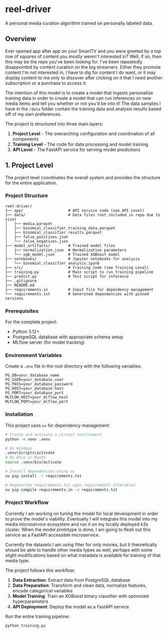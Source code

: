 # reel-driver

A personal media curation algorithm trained on personally labeled data.

## Overview

Ever opened app after app on your SmartTV and you were greeted by a top row of squares of content you mostly weren't interested in? Well, if so, then this may be the repo you've been looking for. I've been repeatedly disappointed by content curation on the big streamers. Either they promote content I'm not interested in, I have to dig for content I do want, or it may display content to me only to discover after clicking on it that I need another subscription or a purchase to access it.

The intention of this model is to create a model that ingests personalize training data in order to create a model that can run inferences on new media items and tell you whether or not you'd be into it! The data samples I have in the `/data` folder contain the training data and analysis results based off of my own preferences.   

The project is structured into three main layers:

1. **Project Level** - The overarching configuration and coordination of all components
2. **Training Level** - The code for data processing and model training
3. **API Level** - The FastAPI service for serving model predictions

## 1. Project Level

The project level coordinates the overall system and provides the structure for the entire application.

### Project Structure

```
reel-driver/
├── app/                    # API service code (see API Level)
├── data/                   # Data files (not included in repo due to size)
│   ├── media.parquet
│   ├── binomial_classifier_training_data.parquet
│   ├── binomial_classifier_results.parquet
│   ├── false_positives.json
│   └── false_negatives.json
├── model_artifacts/        # Trained model files
│   ├── normalization.json  # Normalization parameters
│   └── xgb_model.json      # Trained XGBoost model
├── notebooks/              # Jupyter notebooks for analysis
│   └── binomial_classifier_analysis.ipynb
├── src/                    # Training code (see Training Level)
├── training.py             # Main script to run training pipeline
├── predict.py              # Test script for inference
├── .gitignore
├── README.md
├── requirements.in         # Input file for dependency management
└── requirements.txt        # Generated dependencies with pinned versions
```

### Prerequisites

For the complete project:
- Python 3.12+
- PostgreSQL database with appropriate schema setup
- MLflow server (for model tracking)

### Environment Variables

Create a `.env` file in the root directory with the following variables:

```
PG_DB=your_database_name
PG_USER=your_database_user
PG_PASS=your_database_password
PG_HOST=your_database_host
PG_PORT=your_database_port
MLFLOW_HOST=your_mlflow_host
MLFLOW_PORT=your_mlflow_port
```

### Installation

This project uses `uv` for dependency management:

```bash
# Create and activate a virtual environment
python -m venv .venv

# On Windows
.venv\Scripts\activate
# On Unix or MacOS
source .venv/bin/activate

# Install dependencies using uv
uv pip install -r requirements.txt

# Regenerate requirements.txt upon requirements alteration
uv pip compile requirements.in -o requirements.txt
```

### Project Workflow

Currently I am working on tuning the model for local development in order to prove the model's viability. Eventually I will integrate this model into my media microservice ecosystem and run it on my locally deployed k3s cluster. When the model prototype is done, I am going to flesh out this service as a FastAPI accessible microservice.

Currently the datasets I am using filter for only movies, but it theoretically should be able to handle other media types as well, perhaps with some slight modifications based on what metadata is available for training of that media type.

The project follows this workflow:

1. **Data Extraction**: Extract data from PostgreSQL database
2. **Data Preparation**: Transform and clean data, normalize features, encode categorical variables
3. **Model Training**: Train an XGBoost binary classifier with optimized hyperparameters
4. **API Deployment**: Deploy the model as a FastAPI service

Run the entire training pipeline:

```bash
python training.py
```

